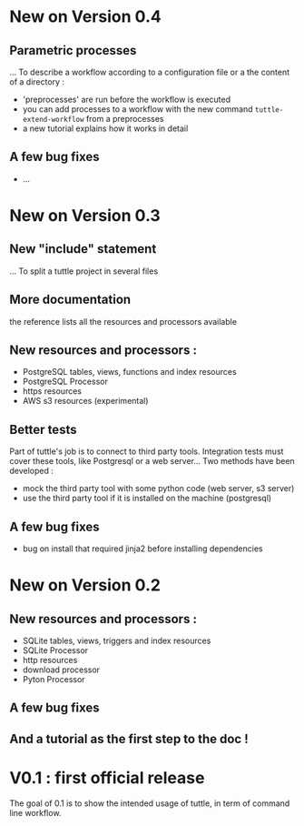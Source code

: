 New on Version 0.4
===

## Parametric processes
... To describe a workflow according to a configuration file or a the content of a directory :
  * 'preprocesses' are run before the workflow is executed
  * you can add processes to a workflow with the new command ``tuttle-extend-workflow`` from a preprocesses
  * a new tutorial explains how it works in detail

## A few bug fixes
  * ...
  
New on Version 0.3
===

## New "include" statement
... To split a tuttle project in several files

## More documentation
the reference lists all the resources and processors available

## New resources and processors :
  * PostgreSQL tables, views, functions and index resources
  * PostgreSQL Processor
  * https resources
  * AWS s3 resources (experimental)

## Better tests
Part of tuttle's job is to connect to third party tools. Integration tests must cover these tools, like Postgresql or a web server... Two methods have been developed :
  * mock the third party tool with some python code (web server, s3 server)
  * use the third party tool if it is installed on the machine (postgresql)

## A few bug fixes
  * bug on install that required jinja2 before installing dependencies

New on Version 0.2
===

## New resources and processors :
  * SQLite tables, views, triggers and index resources
  * SQLite Processor
  * http resources
  * download processor
  * Pyton Processor

## A few bug fixes

## And a tutorial as the first step to the doc !


V0.1 : first official release
===
The goal of 0.1 is to show the intended usage of tuttle, in term of command line workflow.
